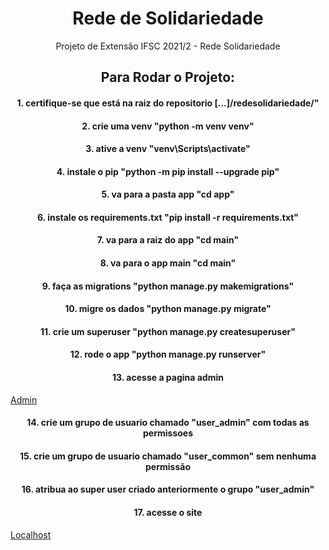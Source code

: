 <h1 align="center">Rede de Solidariedade</h1>
<p></p>
<p></p>
<p></p>
<p align="center">Projeto de Extensão IFSC 2021/2 - Rede Solidariedade</p>
<p></p>
<p></p>
<p></p>
<h2 align="center">Para Rodar o Projeto:</h2>
<p></p>
<p></p>
<p></p>
<h4 align="center">1. certifique-se que está na raiz do repositorio [...]/redesolidariedade/"</h4>
<h4 align="center">2. crie uma venv "python -m venv venv"</h4>
<h4 align="center">3. ative a venv "venv\Scripts\activate"</h4>
<h4 align="center">4. instale o pip "python -m pip install --upgrade pip"</h4>
<h4 align="center">5. va para a pasta app "cd app" </h4>
<h4 align="center">6. instale os requirements.txt "pip install -r requirements.txt"</h4>
<h4 align="center">7. va para a raiz do app "cd main"</h4>
<h4 align="center">8. va para o app main "cd main"</h4>
<h4 align="center">9. faça as migrations "python manage.py makemigrations"</h4>
<h4 align="center">10. migre os dados "python manage.py migrate"</h4>
<h4 align="center">11. crie um superuser "python manage.py createsuperuser"</h4>
<h4 align="center">12. rode o app "python manage.py runserver"</h4>
<h4 align="center">13. acesse a pagina admin</h4>
<a href='http://127.0.0.1:8000/admin' align="center">Admin</a>
<h4 align="center">14. crie um grupo de usuario chamado "user_admin" com todas as permissoes</h4>
<h4 align="center">15. crie um grupo de usuario chamado "user_common" sem nenhuma permissão</h4>
<h4 align="center">16. atribua ao super user criado anteriormente o grupo "user_admin"</h4>
<h4 align="center">17. acesse o site</h4>
<a href='http://127.0.0.1:8000/' align="center">Localhost</a>

